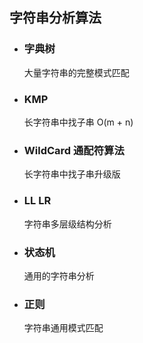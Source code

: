 ## 字符串分析算法
- ### 字典树


  大量字符串的完整模式匹配

- ### KMP


  长字符串中找子串 O(m + n)

- ### WildCard 通配符算法


  长字符串中找子串升级版

- ### LL LR


  字符串多层级结构分析

- ### 状态机


  通用的字符串分析

- ### 正则


  字符串通用模式匹配


